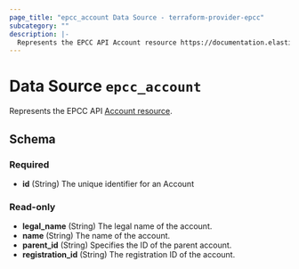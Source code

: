 ```yaml
---
page_title: "epcc_account Data Source - terraform-provider-epcc"
subcategory: ""
description: |-
  Represents the EPCC API Account resource https://documentation.elasticpath.com/commerce-cloud/docs/api/account-management/accounts/index.html#the-account-object.
---
```


# Data Source `epcc_account`

Represents the EPCC API [Account resource](https://documentation.elasticpath.com/commerce-cloud/docs/api/account-management/accounts/index.html#the-account-object).



## Schema

### Required

- **id** (String) The unique identifier for an Account

### Read-only

- **legal_name** (String) The legal name of the account.
- **name** (String) The name of the account.
- **parent_id** (String) Specifies the ID of the parent account.
- **registration_id** (String) The registration ID of the account.


